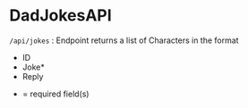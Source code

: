 # DadJokesAPI
`/api/jokes` : Endpoint returns a list of Characters in the format
- ID
- Joke*
- Reply

* = required field(s)
